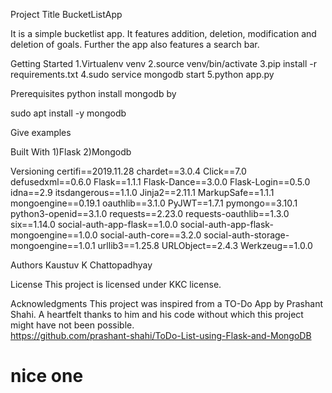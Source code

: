 Project Title
BucketListApp

It is a simple bucketlist app. It features addition, deletion, modification and deletion of goals. Further the app also features a search bar.

Getting Started
1.Virtualenv venv
2.source venv/bin/activate
3.pip install -r requirements.txt
4.sudo service mongodb start
5.python app.py

Prerequisites
python 
install mongodb by 

sudo apt install -y mongodb

Give examples


Built With
1)Flask
2)Mongodb


Versioning
certifi==2019.11.28
chardet==3.0.4
Click==7.0
defusedxml==0.6.0
Flask==1.1.1
Flask-Dance==3.0.0
Flask-Login==0.5.0
idna==2.9
itsdangerous==1.1.0
Jinja2==2.11.1
MarkupSafe==1.1.1
mongoengine==0.19.1
oauthlib==3.1.0
PyJWT==1.7.1
pymongo==3.10.1
python3-openid==3.1.0
requests==2.23.0
requests-oauthlib==1.3.0
six==1.14.0
social-auth-app-flask==1.0.0
social-auth-app-flask-mongoengine==1.0.0
social-auth-core==3.2.0
social-auth-storage-mongoengine==1.0.1
urllib3==1.25.8
URLObject==2.4.3
Werkzeug==1.0.0

Authors
Kaustuv K Chattopadhyay

License
This project is licensed under KKC license. 

Acknowledgments
This project was inspired from a TO-Do App by Prashant Shahi. A heartfelt thanks to him and his code without which this project might have not been possible.  
https://github.com/prashant-shahi/ToDo-List-using-Flask-and-MongoDB

# nice one
